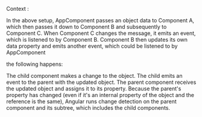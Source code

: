 Context :

In the above setup, AppComponent passes an object data to Component A, which then passes it down to Component B and subsequently to Component C. When Component C changes the message, it emits an event, which is listened to by Component B. Component B then updates its own data property and emits another event, which could be listened to by AppComponent

the following happens:

The child component makes a change to the object.
The child emits an event to the parent with the updated object.
The parent component receives the updated object and assigns it to its property.
Because the parent's property has changed (even if it's an internal property of the object and the reference is the same), Angular runs change detection on the parent component and its subtree, which includes the child components.
